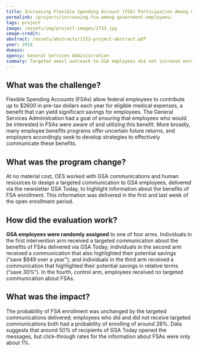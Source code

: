 ```yaml
---
title: Increasing Flexible Spending Account (FSA) Participation Among Government Employees
permalink: /projects/increasing-fsa-among-government-employees/
tags: project  
image: /assets/img/project-images/1733.jpg
image-credit:
abstract: /assets/abstracts/1733-project-abstract.pdf
year: 2018
domain: 
agency: General Services Administration
summary: Targeted email outreach to GSA employees did not increase enrollment in Flexible Spending Accounts.
---
```

## What was the challenge?

Flexible Spending Accounts (FSAs) allow federal employees to contribute up to $2600 in pre-tax dollars each year for eligible medical expenses, a benefit that can yield significant savings for employees. The General Services Administration had a goal of ensuring that employees who would be interested in FSAs were aware of and utilizing this benefit. More broadly, many employee benefits programs offer uncertain future returns, and employers accordingly seek to develop strategies to effectively communicate these benefits.

## What was the program change?

At no material cost, OES worked with GSA communications and human resources to design a targeted communication to GSA employees, delivered via the newsletter GSA Today, to highlight information about the benefits of FSA enrollment. This information was delivered in the first and last week of the open enrollment period.

## How did the evaluation work?

<b>GSA employees were randomly assigned</b> to one of four arms. Individuals in the first intervention arm received a targeted communication about the benefits of FSAs delivered via GSA Today; individuals in the second arm received a communication that also highlighted their potential savings (“save $949 over a year”); and individuals in the third arm received a communication that highlighted their potential savings in relative terms (“save 30%”). In the fourth, control arm, employees received no targeted communication about FSAs.

## What was the impact?

The probability of FSA enrollment was unchanged by the targeted communications delivered; employees who did and did not receive targeted communications both had a probability of enrolling of around 28%. Data suggests that around 50% of recipients of GSA Today opened the messages, but click-through rates for the information about FSAs were only about 1%.
